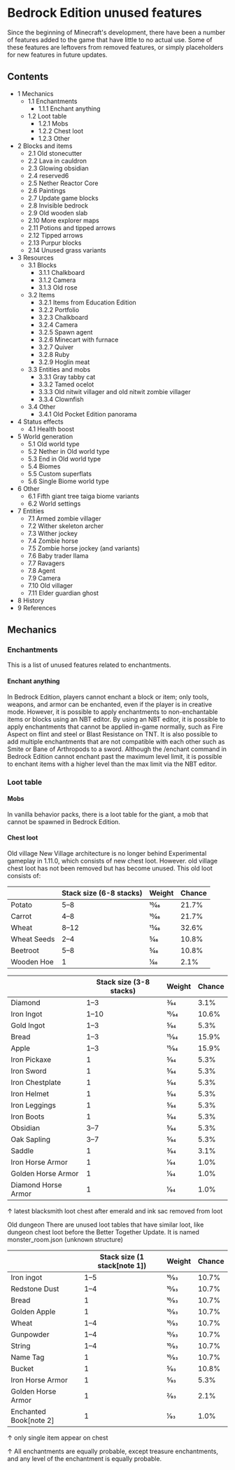 # Bedrock Edition unused features
Since the beginning of Minecraft's development, there have been a number of features added to the game that have little to no actual use. Some of these features are leftovers from removed features, or simply placeholders for new features in future updates.

## Contents
- 1 Mechanics
	- 1.1 Enchantments
		- 1.1.1 Enchant anything
	- 1.2 Loot table
		- 1.2.1 Mobs
		- 1.2.2 Chest loot
		- 1.2.3 Other
- 2 Blocks and items
	- 2.1 Old stonecutter
	- 2.2 Lava in cauldron
	- 2.3 Glowing obsidian
	- 2.4 reserved6
	- 2.5 Nether Reactor Core
	- 2.6 Paintings
	- 2.7 Update game blocks
	- 2.8 Invisible bedrock
	- 2.9 Old wooden slab
	- 2.10 More explorer maps
	- 2.11 Potions and tipped arrows
	- 2.12 Tipped arrows
	- 2.13 Purpur blocks
	- 2.14 Unused grass variants
- 3 Resources
	- 3.1 Blocks
		- 3.1.1 Chalkboard
		- 3.1.2 Camera
		- 3.1.3 Old rose
	- 3.2 Items
		- 3.2.1 Items from Education Edition
		- 3.2.2 Portfolio
		- 3.2.3 Chalkboard
		- 3.2.4 Camera
		- 3.2.5 Spawn agent
		- 3.2.6 Minecart with furnace
		- 3.2.7 Quiver
		- 3.2.8 Ruby
		- 3.2.9 Hoglin meat
	- 3.3 Entities and mobs
		- 3.3.1 Gray tabby cat
		- 3.3.2 Tamed ocelot
		- 3.3.3 Old nitwit villager and old nitwit zombie villager
		- 3.3.4 Clownfish
	- 3.4 Other
		- 3.4.1 Old Pocket Edition panorama
- 4 Status effects
	- 4.1 Health boost
- 5 World generation
	- 5.1 Old world type
	- 5.2 Nether in Old world type
	- 5.3 End in Old world type
	- 5.4 Biomes
	- 5.5 Custom superflats
	- 5.6 Single Biome world type
- 6 Other
	- 6.1 Fifth giant tree taiga biome variants
	- 6.2 World settings
- 7 Entities
	- 7.1 Armed zombie villager
	- 7.2 Wither skeleton archer
	- 7.3 Wither jockey
	- 7.4 Zombie horse
	- 7.5 Zombie horse jockey (and variants)
	- 7.6 Baby trader llama
	- 7.7 Ravagers
	- 7.8 Agent
	- 7.9 Camera
	- 7.10 Old villager
	- 7.11 Elder guardian ghost
- 8 History
- 9 References

## Mechanics
### Enchantments
This is a list of unused features related to enchantments.

#### Enchant anything
In Bedrock Edition, players cannot enchant a block or item; only tools, weapons, and armor can be enchanted, even if the player is in creative mode. However, it is possible to apply enchantments to non-enchantable items or blocks using an NBT editor. By using an NBT editor, it is possible to apply enchantments that cannot be applied in-game normally, such as Fire Aspect on flint and steel or Blast Resistance on TNT. It is also possible to add multiple enchantments that are not compatible with each other such as Smite or Bane of Arthropods to a sword. Although the /enchant command in Bedrock Edition cannot enchant past the maximum level limit, it is possible to enchant items with a higher level than the max limit via the NBT editor.

### Loot table
#### Mobs
In vanilla behavior packs, there is a loot table for the giant, a mob that cannot be spawned in Bedrock Edition.

#### Chest loot
Old village
New Village architecture is no longer behind Experimental gameplay in 1.11.0, which consists of new chest loot. However. old village chest loot has not been removed but has become unused. This old loot consists of:

|             | Stack size  (6-8 stacks) | Weight | Chance |
|-------------|--------------------------|--------|--------|
| Potato      | 5–8                      | 10⁄46  | 21.7%  |
| Carrot      | 4–8                      | 10⁄46  | 21.7%  |
| Wheat       | 8–12                     | 15⁄46  | 32.6%  |
| Wheat Seeds | 2–4                      | 5⁄46   | 10.8%  |
| Beetroot    | 5–8                      | 5⁄46   | 10.8%  |
| Wooden Hoe  | 1                        | 1⁄46   | 2.1%   |

|                     | Stack size  (3-8 stacks) | Weight | Chance |
|---------------------|--------------------------|--------|--------|
| Diamond             | 1–3                      | 3⁄94   | 3.1%   |
| Iron Ingot          | 1–10                     | 10⁄94  | 10.6%  |
| Gold Ingot          | 1–3                      | 5⁄94   | 5.3%   |
| Bread               | 1–3                      | 15⁄94  | 15.9%  |
| Apple               | 1–3                      | 15⁄94  | 15.9%  |
| Iron Pickaxe        | 1                        | 5⁄94   | 5.3%   |
| Iron Sword          | 1                        | 5⁄94   | 5.3%   |
| Iron Chestplate     | 1                        | 5⁄94   | 5.3%   |
| Iron Helmet         | 1                        | 5⁄94   | 5.3%   |
| Iron Leggings       | 1                        | 5⁄94   | 5.3%   |
| Iron Boots          | 1                        | 5⁄94   | 5.3%   |
| Obsidian            | 3–7                      | 5⁄94   | 5.3%   |
| Oak Sapling         | 3–7                      | 5⁄94   | 5.3%   |
| Saddle              | 1                        | 3⁄94   | 3.1%   |
| Iron Horse Armor    | 1                        | 1⁄94   | 1.0%   |
| Golden Horse Armor  | 1                        | 1⁄94   | 1.0%   |
| Diamond Horse Armor | 1                        | 1⁄94   | 1.0%   |


↑ latest blacksmith loot chest after emerald and ink sac removed from loot


Old dungeon
There are unused loot tables that have similar loot, like dungeon chest loot before the Better Together Update. It is named monster_room.json (unknown structure)

|                        | Stack size  (1 stack[note 1]) | Weight | Chance |
|------------------------|-------------------------------|--------|--------|
| Iron ingot             | 1–5                           | 10⁄93  | 10.7%  |
| Redstone Dust          | 1–4                           | 10⁄93  | 10.7%  |
| Bread                  | 1                             | 10⁄93  | 10.7%  |
| Golden Apple           | 1                             | 10⁄93  | 10.7%  |
| Wheat                  | 1–4                           | 10⁄93  | 10.7%  |
| Gunpowder              | 1–4                           | 10⁄93  | 10.7%  |
| String                 | 1–4                           | 10⁄93  | 10.7%  |
| Name Tag               | 1                             | 10⁄93  | 10.7%  |
| Bucket                 | 1                             | 5⁄93   | 10.8%  |
| Iron Horse Armor       | 1                             | 5⁄93   | 5.3%   |
| Golden Horse Armor     | 1                             | 2⁄93   | 2.1%   |
| Enchanted Book[note 2] | 1                             | 1⁄93   | 1.0%   |


↑ only single item appear on chest

↑ All enchantments are equally probable, except treasure enchantments, and any level of the enchantment is equally probable.


